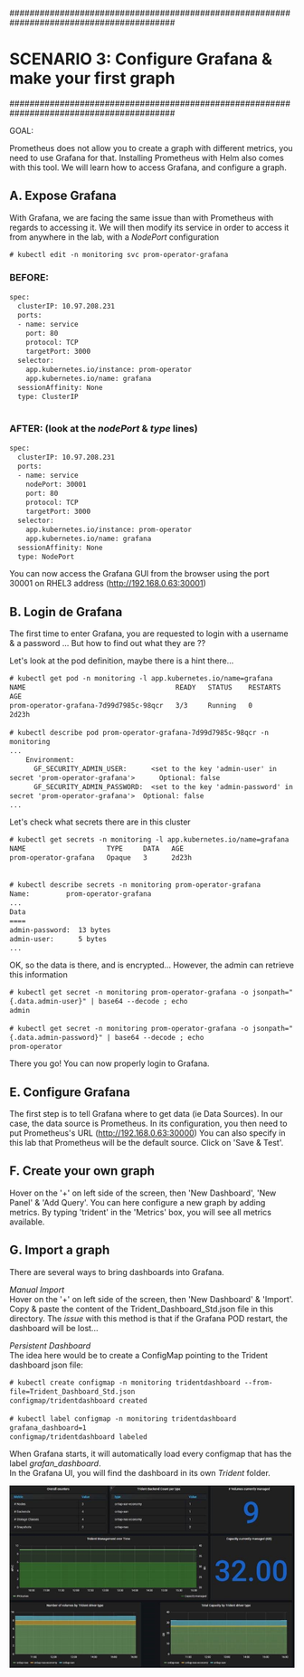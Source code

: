 #########################################################################################
# SCENARIO 3: Configure Grafana & make your first graph
#########################################################################################

GOAL:

Prometheus does not allow you to create a graph with different metrics, you need to use Grafana for that.
Installing Prometheus with Helm also comes with this tool.
We will learn how to access Grafana, and configure a graph.


## A. Expose Grafana

With Grafana, we are facing the same issue than with Prometheus with regards to accessing it.
We will then modify its service in order to access it from anywhere in the lab, with a *NodePort* configuration
```
# kubectl edit -n monitoring svc prom-operator-grafana
```

### BEFORE:
```
spec:
  clusterIP: 10.97.208.231
  ports:
  - name: service
    port: 80
    protocol: TCP
    targetPort: 3000
  selector:
    app.kubernetes.io/instance: prom-operator
    app.kubernetes.io/name: grafana
  sessionAffinity: None
  type: ClusterIP


```

### AFTER: (look at the ***nodePort*** & ***type*** lines)
```
spec:
  clusterIP: 10.97.208.231
  ports:
  - name: service
    nodePort: 30001
    port: 80
    protocol: TCP
    targetPort: 3000
  selector:
    app.kubernetes.io/instance: prom-operator
    app.kubernetes.io/name: grafana
  sessionAffinity: None
  type: NodePort
```

You can now access the Grafana GUI from the browser using the port 30001 on RHEL3 address (http://192.168.0.63:30001)


## B. Login de Grafana

The first time to enter Grafana, you are requested to login with a username & a password ...
But how to find out what they are ??

Let's look at the pod definition, maybe there is a hint there...

```
# kubectl get pod -n monitoring -l app.kubernetes.io/name=grafana
NAME                                     READY   STATUS    RESTARTS   AGE
prom-operator-grafana-7d99d7985c-98qcr   3/3     Running   0          2d23h

# kubectl describe pod prom-operator-grafana-7d99d7985c-98qcr -n monitoring
...
    Environment:
      GF_SECURITY_ADMIN_USER:      <set to the key 'admin-user' in secret 'prom-operator-grafana'>      Optional: false
      GF_SECURITY_ADMIN_PASSWORD:  <set to the key 'admin-password' in secret 'prom-operator-grafana'>  Optional: false
...
```
Let's check what secrets there are in this cluster
```
# kubectl get secrets -n monitoring -l app.kubernetes.io/name=grafana
NAME                    TYPE     DATA   AGE
prom-operator-grafana   Opaque   3      2d23h


# kubectl describe secrets -n monitoring prom-operator-grafana
Name:         prom-operator-grafana
...
Data
====
admin-password:  13 bytes
admin-user:      5 bytes
...
```
OK, so the data is there, and is encrypted... However, the admin can retrieve this information
```
# kubectl get secret -n monitoring prom-operator-grafana -o jsonpath="{.data.admin-user}" | base64 --decode ; echo
admin

# kubectl get secret -n monitoring prom-operator-grafana -o jsonpath="{.data.admin-password}" | base64 --decode ; echo
prom-operator
```

There you go!
You can now properly login to Grafana.


## E. Configure Grafana

The first step is to tell Grafana where to get data (ie Data Sources).
In our case, the data source is Prometheus. In its configuration, you then need to put Prometheus's URL (http://192.168.0.63:30000)
You can also specify in this lab that Prometheus will be the default source.
Click on 'Save & Test'.


## F. Create your own graph

Hover on the '+' on left side of the screen, then 'New Dashboard', 'New Panel' & 'Add Query'.
You can here configure a new graph by adding metrics. By typing 'trident' in the 'Metrics' box, you will see all metrics available.


## G. Import a graph

There are several ways to bring dashboards into Grafana.  

*Manual Import*  
Hover on the '+' on left side of the screen, then 'New Dashboard' & 'Import'.
Copy & paste the content of the Trident_Dashboard_Std.json file in this directory.
The _issue_ with this method is that if the Grafana POD restart, the dashboard will be lost...  

*Persistent Dashboard*  
The idea here would be to create a ConfigMap pointing to the Trident dashboard json file:  
```
# kubectl create configmap -n monitoring tridentdashboard --from-file=Trident_Dashboard_Std.json
configmap/tridentdashboard created

# kubectl label configmap -n monitoring tridentdashboard grafana_dashboard=1
configmap/tridentdashboard labeled
```
When Grafana starts, it will automatically load every configmap that has the label _grafan_dashboard_.  
In the Grafana UI, you will find the dashboard in its own _Trident_ folder.  

![Trident Dashboard](Images/trident_dashboard.jpg "Trident Dashboard")




